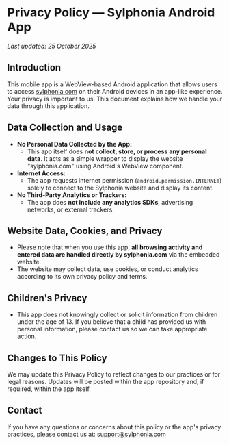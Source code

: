 # Privacy Policy — Sylphonia Android App

_Last updated: 25 October 2025_

## Introduction

This mobile app is a WebView-based Android application that allows users to access [sylphonia.com](https://www.sylphonia.com/) on their Android devices in an app-like experience. Your privacy is important to us. This document explains how we handle your data through this application.

## Data Collection and Usage

- **No Personal Data Collected by the App:**
  - This app itself does **not collect, store, or process any personal data**. It acts as a simple wrapper to display the website "sylphonia.com" using Android's WebView component.
- **Internet Access:**
  - The app requests internet permission (`android.permission.INTERNET`) solely to connect to the Sylphonia website and display its content.
- **No Third-Party Analytics or Trackers:**
  - The app does **not include any analytics SDKs**, advertising networks, or external trackers.

## Website Data, Cookies, and Privacy

- Please note that when you use this app, **all browsing activity and entered data are handled directly by sylphonia.com** via the embedded website.
- The website may collect data, use cookies, or conduct analytics according to its own privacy policy and terms.

## Children's Privacy

- This app does not knowingly collect or solicit information from children under the age of 13. If you believe that a child has provided us with personal information, please contact us so we can take appropriate action.

## Changes to This Policy

We may update this Privacy Policy to reflect changes to our practices or for legal reasons. Updates will be posted within the app repository and, if required, within the app itself.

## Contact

If you have any questions or concerns about this policy or the app's privacy practices, please contact us at: [support@sylphonia.com](mailto:support@sylphonia.com)
